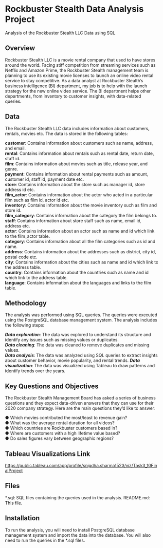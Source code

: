# Rockbuster Stealth Data Analysis Project
Analysis of the Rockbuster Stealth LLC Data using SQL


## Overview
Rockbuster Stealth LLC is a movie rental company that used to have stores around the world. Facing stiff competition from streaming services such as Netflix and Amazon Prime, the Rockbuster Stealth management team is planning to use its existing movie licenses to launch an online video rental service to stay competitive.
As a data analyst at Rockbuster Stealth’s business intelligence (BI) department, my job is to help with the launch strategy for the new online video service. The BI department helps other departments, from inventory to customer insights, with data-related queries. 

## Data
The Rockbuster Stealth LLC data includes information about customers, rentals, movies etc. The data is stored in the following tables:

**customer**: Contains information about customers such as name, address, and email.  
**rental**: Contains information about rentals such as rental date, return date, staff id.  
**film**: Contains information about movies such as title, release year, and genre.  
**payment**: Contains information about rental payments such as amount, customer id, staff id, payment date etc.  
**store**: Contains information about the store such as manager id, store address id etc.  
**film_actor**: Contains information about the actor who acted in a particular film such as film id, actor id etc.  
**inventory**: Contains information about the movie inventory such as film and store id.  
**film_category**: Contains information about the category the film belongs to.  
**staff**: Contains information about store staff such as name, email id, address etc.  
**actor**: Contains information about an actor such as name and id which link to the film_actor table.  
**category**: Contains information about all the film categories such as id and name.  
**address**: Contains information about the addresses such as district, city id, postal code etc.  
**city**: Contains information about the cities such as name and id which link to the address table.  
**country**: Contains information about the countries such as name and id which link to the address table.  
**language**: Contains information about the languages and links to the film table.  

## Methodology
The analysis was performed using SQL queries. The queries were executed using the PostgreSQL database management system. The analysis includes the following steps:

_**Data exploration**_: The data was explored to understand its structure and identify any issues such as missing values or duplicates.  
_**Data cleaning**_: The data was cleaned to remove duplicates and missing values.  
_**Data analysis**_: The data was analyzed using SQL queries to extract insights about customer behavior, movie popularity, and rental trends. 
_**Data visualization**_: The data was visualized using Tableau to draw patterns and identify trends over the years.  

## Key Questions and Objectives
The Rockbuster Stealth Management Board has asked a series of business questions and they expect data-driven answers that they can use for their 2020 company strategy.
Here are the main questions they’d like to answer:

● Which movies contributed the most/least to revenue gain?  
● What was the average rental duration for all videos?  
● Which countries are Rockbuster customers based in?  
● Where are customers with a high lifetime value based?  
● Do sales figures vary between geographic regions?  

## Tableau Visualizations Link
https://public.tableau.com/app/profile/snigdha.sharma1523/viz/Task3_10FinalProject

## Files
*.sql: SQL files containing the queries used in the analysis.
README.md: This file.

## Installation
To run the analysis, you will need to install PostgreSQL database management system and import the data into the database. You will also need to run the queries in the *.sql files.
